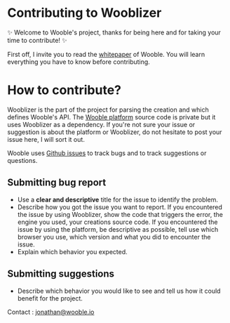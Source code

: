 # Contributing to Wooblizer

:sparkles: Welcome to Wooble's project, thanks for being here and for taking your time to contribute! :sparkles:

First off, I invite you to read the [whitepaper](https://github.com/woobleio/wooble/blob/master/doc/whitepaper.md) of Wooble.
You will learn everything you have to know before contributing.

# How to contribute?

Wooblizer is the part of the project for parsing the creation and which defines Wooble's API. The [Wooble platform](https://www.wooble.io) source code is private
but it uses Wooblizer as a dependency. If you're not sure your issue or suggestion is about the platform or Wooblizer, do not hesitate to post your issue here, I will
sort it out.

Wooble uses [Github issues](https://guides.github.com/features/issues/) to track bugs and to track suggestions or questions.

## Submitting bug report

* Use a __clear and descriptive__ title for the issue to identify the problem.
* Describe how you got the issue you want to report. If you encountered the issue by using Wooblizer, show the code that triggers the error, the engine you used,
your creations source code. If you encountered the issue by using the platform, be descriptive as possible, tell use which browser you use, which version and what
you did to encounter the issue.
* Explain which behavior you expected.

## Submitting suggestions

* Describe which behavior you would like to see and tell us how it could benefit for the project.

Contact : jonathan@wooble.io
